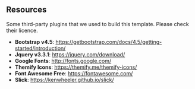 

<!-- resources -->
## Resources
Some third-party plugins that we used to build this template. Please check their licence.
* **Bootstrap v4.5**: https://getbootstrap.com/docs/4.5/getting-started/introduction/
* **Jquery v3.3.1**: https://jquery.com/download/
* **Google Fonts**: http://fonts.google.com/
* **Themify Icons**: https://themify.me/themify-icons/
* **Font Awesome Free**: https://fontawesome.com/
* **Slick**: https://kenwheeler.github.io/slick/
